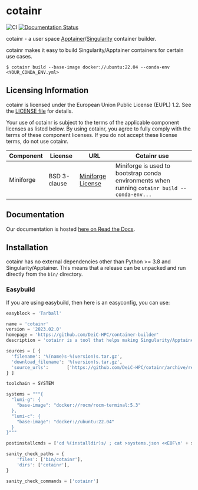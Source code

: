 # cotainr

![CI](https://github.com/DeiC-HPC/cotainr/actions/workflows/CI_push.yml/badge.svg)
[![Documentation Status](https://readthedocs.org/projects/cotainr/badge/?version=latest)](https://cotainr.readthedocs.io/en/latest/?badge=latest)

cotainr - a user space [Apptainer](https://apptainer.org/)/[Singularity](https://sylabs.io/singularity/) container builder.

cotainr makes it easy to build Singularity/Apptainer containers for certain use cases.

```shell
$ cotainr build --base-image docker://ubuntu:22.04 --conda-env <YOUR_CONDA_ENV.yml>
```

## Licensing Information

cotainr is licensed under the European Union Public License (EUPL) 1.2. See the [LICENSE file](https://github.com/DeiC-HPC/cotainr/blob/main/LICENSE) for details.

Your use of cotainr is subject to the terms of the applicable component licenses as listed below. By using cotainr, you agree to fully comply with the terms of these component licenses. If you do not accept these license terms, do not use cotainr.

|Component|License|URL|Cotainr use|
|---------|-------|---|-----------|
|Miniforge|BSD 3-clause|[Miniforge License](https://github.com/conda-forge/miniforge/blob/main/LICENSE)|Miniforge is used to bootstrap conda environments when running `cotainr build --conda-env...`

## Documentation

Our documentation is hosted [here on Read the Docs](https://cotainr.readthedocs.io/en/latest/).

## Installation

cotainr has no external dependencies other than Python >= 3.8 and Singularity/Apptainer.
This means that a release can be unpacked and run directly from the `bin/` directory.

### Easybuild

If you are using easybuild, then here is an easyconfig, you can use:

```python
easyblock = 'Tarball'

name = 'cotainr'
version = '2023.02.0'
homepage = 'https://github.com/DeiC-HPC/container-builder'
description = 'cotainr is a tool that helps making Singularity/Apptainer containers.'

sources = [ {
  'filename': '%(name)s-%(version)s.tar.gz',
  'download_filename': '%(version)s.tar.gz',
  'source_urls':       ['https://github.com/DeiC-HPC/cotainr/archive/refs/tags'],
} ]

toolchain = SYSTEM

systems = """{
  "lumi-g": {
    "base-image": "docker://rocm/rocm-terminal:5.3"
  },
  "lumi-c": {
    "base-image": "docker://ubuntu:22.04"
  }
}"""

postinstallcmds = ['cd %(installdir)s/ ; cat >systems.json <<EOF\n' + systems + '\nEOF\n']

sanity_check_paths = {
    'files': ['bin/cotainr'],
    'dirs': ['cotainr'],
}

sanity_check_commands = ['cotainr']
```
